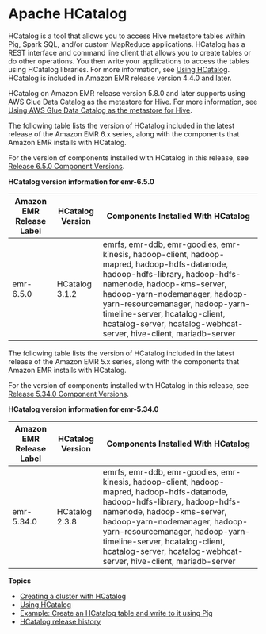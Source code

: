 # Apache HCatalog<a name="emr-hcatalog"></a>

HCatalog is a tool that allows you to access Hive metastore tables within Pig, Spark SQL, and/or custom MapReduce applications\. HCatalog has a REST interface and command line client that allows you to create tables or do other operations\. You then write your applications to access the tables using HCatalog libraries\. For more information, see [Using HCatalog](https://cwiki.apache.org/confluence/display/Hive/HCatalog+UsingHCat)\. HCatalog is included in Amazon EMR release version 4\.4\.0 and later\.

HCatalog on Amazon EMR release version 5\.8\.0 and later supports using AWS Glue Data Catalog as the metastore for Hive\. For more information, see [Using AWS Glue Data Catalog as the metastore for Hive](https://docs.aws.amazon.com/emr/latest/ReleaseGuide/emr-hive-metastore-glue.html)\.

The following table lists the version of HCatalog included in the latest release of the Amazon EMR 6\.x series, along with the components that Amazon EMR installs with HCatalog\.

For the version of components installed with HCatalog in this release, see [Release 6\.5\.0 Component Versions](emr-650-release.md)\.


**HCatalog version information for emr\-6\.5\.0**  

| Amazon EMR Release Label | HCatalog Version | Components Installed With HCatalog | 
| --- | --- | --- | 
| emr\-6\.5\.0 | HCatalog 3\.1\.2 | emrfs, emr\-ddb, emr\-goodies, emr\-kinesis, hadoop\-client, hadoop\-mapred, hadoop\-hdfs\-datanode, hadoop\-hdfs\-library, hadoop\-hdfs\-namenode, hadoop\-kms\-server, hadoop\-yarn\-nodemanager, hadoop\-yarn\-resourcemanager, hadoop\-yarn\-timeline\-server, hcatalog\-client, hcatalog\-server, hcatalog\-webhcat\-server, hive\-client, mariadb\-server | 

The following table lists the version of HCatalog included in the latest release of the Amazon EMR 5\.x series, along with the components that Amazon EMR installs with HCatalog\.

For the version of components installed with HCatalog in this release, see [Release 5\.34\.0 Component Versions](emr-5340-release.md)\.


**HCatalog version information for emr\-5\.34\.0**  

| Amazon EMR Release Label | HCatalog Version | Components Installed With HCatalog | 
| --- | --- | --- | 
| emr\-5\.34\.0 | HCatalog 2\.3\.8 | emrfs, emr\-ddb, emr\-goodies, emr\-kinesis, hadoop\-client, hadoop\-mapred, hadoop\-hdfs\-datanode, hadoop\-hdfs\-library, hadoop\-hdfs\-namenode, hadoop\-kms\-server, hadoop\-yarn\-nodemanager, hadoop\-yarn\-resourcemanager, hadoop\-yarn\-timeline\-server, hcatalog\-client, hcatalog\-server, hcatalog\-webhcat\-server, hive\-client, mariadb\-server | 

**Topics**
+ [Creating a cluster with HCatalog](emr-hcatalog-create-cluster.md)
+ [Using HCatalog](emr-hcatalog-using.md)
+ [Example: Create an HCatalog table and write to it using Pig](emr-hcatalog-pig.md)
+ [HCatalog release history](HCatalog-release-history.md)